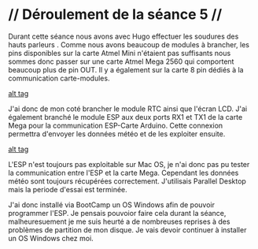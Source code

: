 # // Déroulement de la séance 5 //

Durant cette séance nous avons avec Hugo effectuer les soudures des hauts parleurs .
Comme nous avons beaucoup de modules à brancher, les pins disponibles sur la carte Atmel Mini n'étaient pas suffisants
nous sommes donc passer sur une carte Atmel Mega 2560 qui comportent beaucoup plus de pin OUT. Il y a également sur la carte 8 
pin dédiés à la communication carte-modules.

[alt tag](https://raw.githubusercontent.com/ProjetOttoBox/Projet-Arduino/master/Ressources/51739620_319402441984273_8378919030521593856_n.jpg)


J'ai donc de mon coté brancher le module RTC ainsi que l'écran LCD. J'ai également branché le module ESP aux deux ports 
RX1 et TX1 de la carte Mega pour la communication ESP-Carte Arduino. Cette connexion permettra d'envoyer les données météo et 
de les exploiter ensuite.

[alt tag]()

L'ESP n'est toujours pas exploitable sur Mac OS, je n'ai donc pas pu tester la communication entre l'ESP et la carte Mega.
Cependant les données météo sont toujours récupérées correctement. J'utilisais Parallel Desktop mais la periode d'essai
est terminée.

J'ai donc installé via BootCamp un OS Windows afin de pouvoir programmer l'ESP. Je pensais pouvoior faire cela durant la 
séance, malheuresuement je me suis heurté a de nombreuses reprises à des problèmes de partition de mon disque.
Je vais devoir continuer à installer un OS Windows chez moi.
